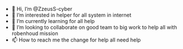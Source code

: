 - 👋 Hi, I’m @ZzeusS-cyber
- 👀 I’m interested in helper for all system in internet 
- 🌱 I’m currently learning for all help 
- 💞️ I’m looking to collaborate on good team to big work to help all with robenhoud mission
- 📫 How to reach me the change for help all need help 
<!---
ZzeusS-cyber/ZzeusS-cyber is a ✨ special ✨ repository because its `README.md` (this file) appears on your GitHub profile.
You can click the Preview link to take a look at your changes.
--->
